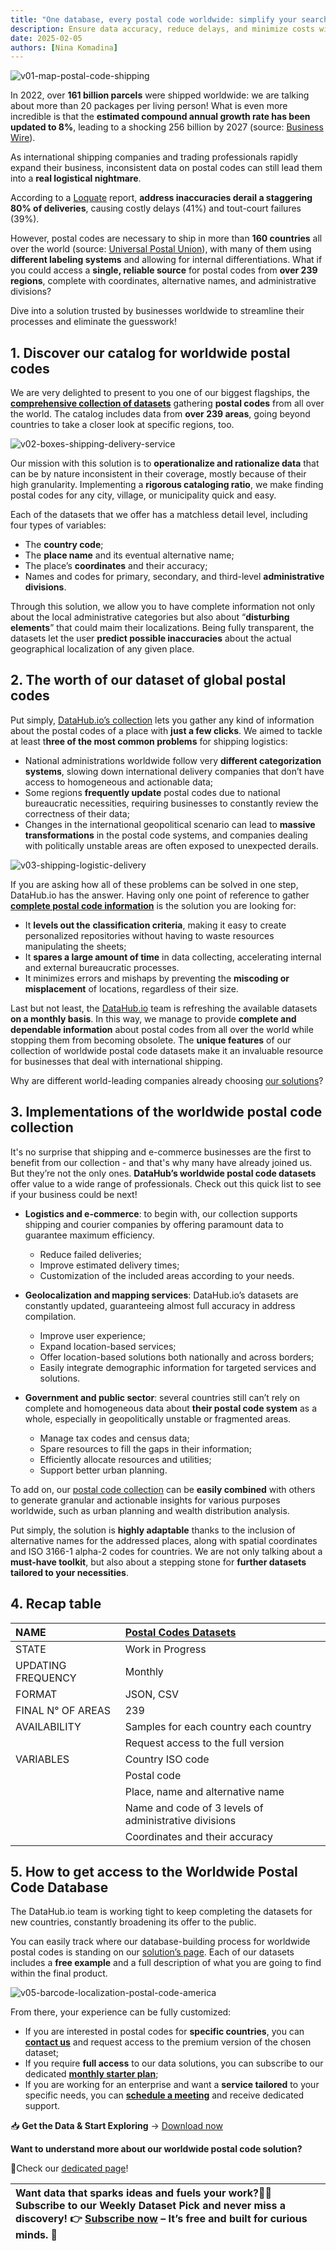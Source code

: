```yaml
---
title: "One database, every postal code worldwide: simplify your search"
description: Ensure data accuracy, reduce delays, and minimize costs with our monthly refreshed database.
date: 2025-02-05
authors: [Nina Komadina]
---
```


![v01-map-postal-code-shipping](/assets/v01-map-postal-code-shipping.svg)

In 2022, over **161 billion parcels** were shipped worldwide: we are talking about more than 20 packages per living person! What is even more incredible is that the **estimated compound annual growth rate has been updated to 8%**, leading to a shocking 256 billion by 2027 (source: [Business Wire](https://www.businesswire.com/news/home/20230809471409/en/Pitney-Bowes-Parcel-Shipping-Index-Confirms-Extended-Effects-of-COVID-19-Lockdowns-on-Chinese-Shipping-Through-2022?utm_source=chatgpt.com)).

As international shipping companies and trading professionals rapidly expand their business, inconsistent data on postal codes can still lead them into a **real logistical nightmare**.

According to a [Loquate](https://www.loqate.com/it/) report, **address inaccuracies derail a staggering 80% of deliveries**, causing costly delays (41%) and tout-court failures (39%).

However, postal codes are necessary to ship in more than **160 countries** all over the world (source: [Universal Postal Union](https://www.upu.int/en/home)), with many of them using **different labeling systems** and allowing for internal differentiations. What if you could access a **single, reliable source** for postal codes from **over 239 regions**, complete with coordinates, alternative names, and administrative divisions?

Dive into a solution trusted by businesses worldwide to streamline their processes and eliminate the guesswork\!

## 1\. Discover our catalog for worldwide postal codes

We are very delighted to present to you one of our biggest flagships, the [**comprehensive collection of datasets**](https://datahub.io/collections/postal-codes-datasets) gathering **postal codes** from all over the world. The catalog includes data from **over 239 areas**, going beyond countries to take a closer look at specific regions, too.

![v02-boxes-shipping-delivery-service](/assets/v02-boxes-shipping-delivery-service.svg)

Our mission with this solution is to **operationalize and rationalize data** that can be by nature inconsistent in their coverage, mostly because of their high granularity. Implementing a **rigorous cataloging ratio**, we make finding postal codes for any city, village, or municipality quick and easy.

Each of the datasets that we offer has a matchless detail level, including four types of variables:

* The **country code**;
* The **place name** and its eventual alternative name;
* The place’s **coordinates** and their accuracy;
* Names and codes for primary, secondary, and third-level **administrative divisions**.

Through this solution, we allow you to have complete information not only about the local administrative categories but also about “**disturbing elements**” that could maim their localizations. Being fully transparent, the datasets let the user **predict possible inaccuracies** about the actual geographical localization of any given place.

## 2\. The worth of our dataset of global postal codes

Put simply, [DataHub.io’s collection](https://datahub.io/collections/postal-codes-datasets) lets you gather any kind of information about the postal codes of a place with **just a few clicks**. We aimed to tackle at least t**hree of the most common problems** for shipping logistics:

* National administrations worldwide follow very **different categorization systems**, slowing down international delivery companies that don’t have access to homogeneous and actionable data;
* Some regions **frequently update** postal codes due to national bureaucratic necessities, requiring businesses to constantly review the correctness of their data;
* Changes in the international geopolitical scenario can lead to **massive transformations** in the postal code systems, and companies dealing with politically unstable areas are often exposed to unexpected derails.

![v03-shipping-logistic-delivery](/assets/v03-shipping-logistic-delivery.svg)

If you are asking how all of these problems can be solved in one step, DataHub.io has the answer. Having only one point of reference to gather [**complete postal code information**](https://datahub.io/collections/postal-codes-datasets) is the solution you are looking for:

* It **levels out the** **classification criteria**, making it easy to create personalized repositories without having to waste resources manipulating the sheets;
* It **spares a large amount of time** in data collecting, accelerating internal and external bureaucratic processes.
* It minimizes errors and mishaps by preventing the **miscoding or misplacement** of locations, regardless of their size.

Last but not least, the [DataHub.io](https://datahub.io) team is refreshing the available datasets **on a monthly basis**. In this way, we manage to provide **complete and dependable information** about postal codes from all over the world while stopping them from becoming obsolete.
The **unique features** of our collection of worldwide postal code datasets make it an invaluable resource for businesses that deal with international shipping.

Why are different world-leading companies already choosing [our solutions](https://datahub.io/collections/postal-codes-datasets)?

## 3\. Implementations of the worldwide postal code collection

It's no surprise that shipping and e-commerce businesses are the first to benefit from our collection \- and that's why many have already joined us. But they’re not the only ones. **DataHub’s worldwide postal code datasets** offer value to a wide range of professionals. Check out this quick list to see if your business could be next\!

* **Logistics and e-commerce**: to begin with, our collection supports shipping and courier companies by offering paramount data to guarantee maximum efficiency.
  * Reduce failed deliveries;
  * Improve estimated delivery times;
  * Customization of the included areas according to your needs.

* **Geolocalization and mapping services**: DataHub.io’s datasets are constantly updated, guaranteeing almost full accuracy in address compilation.
  * Improve user experience;
  * Expand location-based services;
  * Offer location-based solutions both nationally and across borders;
  * Easily integrate demographic information for targeted services and solutions.

* **Government and public sector**: several countries still can’t rely on complete and homogeneous data about **their postal code system** as a whole, especially in geopolitically unstable or fragmented areas.
  * Manage tax codes and census data;
  * Spare resources to fill the gaps in their information;
  * Efficiently allocate resources and utilities;
  * Support better urban planning.

To add on, our [postal code collection](https://datahub.io/collections/postal-codes-datasets) can be **easily combined** with others to generate granular and actionable insights for various purposes worldwide, such as urban planning and wealth distribution analysis.

Put simply, the solution is **highly adaptable** thanks to the inclusion of alternative names for the addressed places, along with spatial coordinates and ISO 3166-1 alpha-2 codes for countries. We are not only talking about a **must-have toolkit**, but also about a stepping stone for **further datasets tailored to your necessities**.

## 4\. Recap table

| NAME | [Postal Codes Datasets](https://datahub.io/collections/postal-codes-datasets) |
| :---- | :---- |
| STATE | Work in Progress |
| UPDATING FREQUENCY | Monthly |
| FORMAT | JSON, CSV |
| FINAL N° OF AREAS | 239 |
| AVAILABILITY | Samples for each country each country |
|  | Request access to the full version |
| VARIABLES | Country ISO code |
|  | Postal code |
|  | Place, name and alternative name |
|  | Name and code of 3 levels of administrative divisions |
|  | Coordinates and their accuracy |

## 5\. How to get access to the Worldwide Postal Code Database

The DataHub.io team is working tight to keep completing the datasets for new countries, constantly broadening its offer to the public.

You can easily track where our database-building process for worldwide postal codes is standing on our [solution’s page](https://datahub.io/solutions/worldwide-postal-code-database). Each of our datasets includes a **free example** and a full description of what you are going to find within the final product.

![v05-barcode-localization-postal-code-america](/assets/v05-barcode-localization-postal-code-america.svg)

From there, your experience can be fully customized:

* If you are interested in postal codes for **specific countries**, you can [**contact us**](https://datahub.io/logistics/postal-codes-al) and request access to the premium version of the chosen dataset;
* If you require **full access** to our data solutions, you can subscribe to our dedicated [**monthly starter plan**](https://buy.stripe.com/cN2fZC3O77Ycbv2008);
* If you are working for an enterprise and want a **service tailored** to your specific needs, you can [**schedule a meeting**](https://calendar.google.com/calendar/u/0/appointments/schedules/AcZssZ1zG1LrWMRrPYDyiCGy4F4HW3raQ6SZ5dvU5ifFZa38RHLckEMHh4tRMRiDqynAfC9yrhYT5JQM) and receive dedicated support.

📥 **Get the Data & Start Exploring** → [Download now](https://datahub.io/core/italian-serie-a)

**Want to understand more about our worldwide postal code solution?**

🔎Check our [dedicated page](https://datahub.io/solutions/worldwide-postal-code-database)\!

| Want data that sparks ideas and fuels your work?📩 Subscribe to our Weekly Dataset Pick and never miss a discovery\! 👉 [Subscribe now](https://datahub.io/#newsletter-form) – It’s free and built for curious minds. 🚀 |
| :---- |
